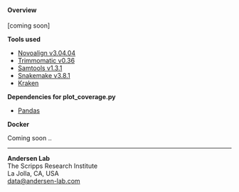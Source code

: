 #### Overview

[coming soon]

**Tools used**

* [Novoalign v3.04.04](http://www.novocraft.com/support/download/)
* [Trimmomatic v0.36](http://www.usadellab.org/cms/index.php?page=trimmomatic)
* [Samtools v1.3.1](http://www.htslib.org/download/)
* [Snakemake v3.8.1](https://bitbucket.org/snakemake/snakemake/)
* [Kraken](http://genomebiology.biomedcentral.com/articles/10.1186/gb-2014-15-3-r46)

**Dependencies for plot_coverage.py**

* [Pandas](http://pandas.pydata.org/)

**Docker**

Coming soon ..

---
**Andersen Lab**  
The Scripps Research Institute  
La Jolla, CA, USA  
[data@andersen-lab.com](mailto:data@andersen-lab.com)
